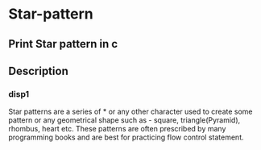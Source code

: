 # Star-pattern
## Print Star pattern in c
## Description
### disp1
Star patterns are a series of * or any other character used to create some pattern or any geometrical shape such as - square, triangle(Pyramid), rhombus, heart etc. These patterns are often prescribed by many programming books and are best for practicing flow control statement.

